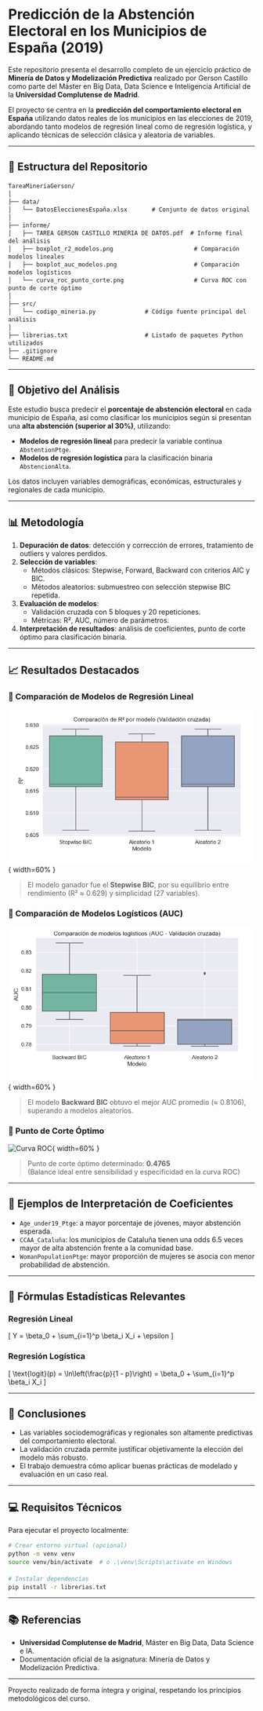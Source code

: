 # Predicción de la Abstención Electoral en los Municipios de España (2019)

Este repositorio presenta el desarrollo completo de un ejercicio práctico de **Minería de Datos y Modelización Predictiva** realizado por Gerson Castillo como parte del Máster en Big Data, Data Science e Inteligencia Artificial de la **Universidad Complutense de Madrid**.

El proyecto se centra en la **predicción del comportamiento electoral en España** utilizando datos reales de los municipios en las elecciones de 2019, abordando tanto modelos de regresión lineal como de regresión logística, y aplicando técnicas de selección clásica y aleatoria de variables.

---

## 📁 Estructura del Repositorio

```
TareaMineriaGerson/
│
├── data/
│   └── DatosEleccionesEspaña.xlsx       # Conjunto de datos original
│
├── informe/
│   ├── TAREA GERSON CASTILLO MINERIA DE DATOS.pdf  # Informe final del análisis
│   ├── boxplot_r2_modelos.png                       # Comparación modelos lineales
│   ├── boxplot_auc_modelos.png                      # Comparación modelos logísticos
│   └── curva_roc_punto_corte.png                    # Curva ROC con punto de corte óptimo
│
├── src/
│   └── codigo_mineria.py              # Código fuente principal del análisis
│
├── librerias.txt                      # Listado de paquetes Python utilizados
├── .gitignore
└── README.md
```

---

## 📌 Objetivo del Análisis

Este estudio busca predecir el **porcentaje de abstención electoral** en cada municipio de España, así como clasificar los municipios según si presentan una **alta abstención (superior al 30%)**, utilizando:

- **Modelos de regresión lineal** para predecir la variable continua `AbstentionPtge`.
- **Modelos de regresión logística** para la clasificación binaria `AbstencionAlta`.

Los datos incluyen variables demográficas, económicas, estructurales y regionales de cada municipio.

---

## 📊 Metodología

1. **Depuración de datos**: detección y corrección de errores, tratamiento de outliers y valores perdidos.
2. **Selección de variables**:
   - Métodos clásicos: Stepwise, Forward, Backward con criterios AIC y BIC.
   - Métodos aleatorios: submuestreo con selección stepwise BIC repetida.
3. **Evaluación de modelos**:
   - Validación cruzada con 5 bloques y 20 repeticiones.
   - Métricas: R², AUC, número de parámetros.
4. **Interpretación de resultados**: análisis de coeficientes, punto de corte óptimo para clasificación binaria.

---

## 📈 Resultados Destacados

### 📌 Comparación de Modelos de Regresión Lineal

![Boxplot R²](informe/boxplot_r2_modelos.png){ width=60% }

> El modelo ganador fue el **Stepwise BIC**, por su equilibrio entre rendimiento (R² ≈ 0.629) y simplicidad (27 variables).

### 📌 Comparación de Modelos Logísticos (AUC)

![Boxplot AUC](informe/boxplot_auc_modelos.png){ width=60% }

> El modelo **Backward BIC** obtuvo el mejor AUC promedio (≈ 0.8106), superando a modelos aleatorios.

### 📌 Punto de Corte Óptimo

![Curva ROC](informe/curva_roc_punto_corte.png){ width=60% }

> Punto de corte óptimo determinado: **0.4765**  
> (Balance ideal entre sensibilidad y especificidad en la curva ROC)

---

## 📐 Ejemplos de Interpretación de Coeficientes

- `Age_under19_Ptge`: a mayor porcentaje de jóvenes, mayor abstención esperada.
- `CCAA_Cataluña`: los municipios de Cataluña tienen una odds 6.5 veces mayor de alta abstención frente a la comunidad base.
- `WomanPopulationPtge`: mayor proporción de mujeres se asocia con menor probabilidad de abstención.

---

## 🧪 Fórmulas Estadísticas Relevantes

### Regresión Lineal

\[
Y = \beta_0 + \sum_{i=1}^p \beta_i X_i + \epsilon
\]

### Regresión Logística

\[
\text{logit}(p) = \ln\left(\frac{p}{1 - p}\right) = \beta_0 + \sum_{i=1}^p \beta_i X_i
\]

---

## 🧠 Conclusiones

- Las variables sociodemográficas y regionales son altamente predictivas del comportamiento electoral.
- La validación cruzada permite justificar objetivamente la elección del modelo más robusto.
- El trabajo demuestra cómo aplicar buenas prácticas de modelado y evaluación en un caso real.

---

## 💻 Requisitos Técnicos

Para ejecutar el proyecto localmente:

```bash
# Crear entorno virtual (opcional)
python -m venv venv
source venv/bin/activate  # o .\venv\Scripts\activate en Windows

# Instalar dependencias
pip install -r librerias.txt
```

---

## 📚 Referencias

- **Universidad Complutense de Madrid**, Máster en Big Data, Data Science e IA.
- Documentación oficial de la asignatura: Minería de Datos y Modelización Predictiva.

---

Proyecto realizado de forma íntegra y original, respetando los principios metodológicos del curso.